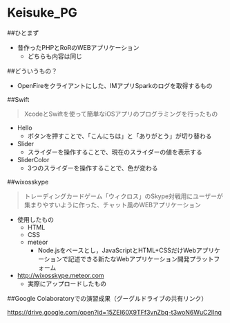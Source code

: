 # Keisuke_PG

##ひとまず
* 昔作ったPHPとRoRのWEBアプリケーション
  * どちらも内容は同じ

##どういうもの？
* OpenFireをクライアントにした、IMアプリSparkのログを取得するもの

##Swift
> XcodeとSwiftを使って簡単なiOSアプリのプログラミングを行ったもの

* Hello
	* ボタンを押すことで、「こんにちは」と「ありがとう」が切り替わる
* Slider
	* スライダーを操作することで、現在のスライダーの値を表示する
* SliderColor
	* 3つのスライダーを操作することで、色が変わる

##wixosskype
> トレーディングカードゲーム「ウィクロス」のSkype対戦用にユーザーが集まりやすいように作った、チャット風のWEBアプリケーション

* 使用したもの
	* HTML
	* CSS
	* meteor
		* Node.jsをベースとし，JavaScriptとHTML+CSSだけWebアプリケーションで記述できる新たなWebアプリケーション開発プラットフォーム
* http://wixosskype.meteor.com
	* 実際にアップロードしたもの
	
##Google Colaboratoryでの演習成果（グーグルドライブの共有リンク）
  
https://drive.google.com/open?id=15ZEI60X9TFf3vnZbq-t3woN6WuC2lInq
